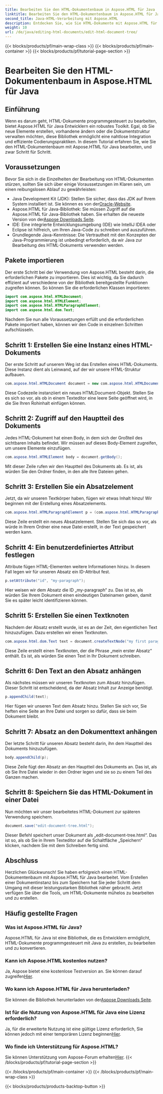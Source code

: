 ```yaml
---
title: Bearbeiten Sie den HTML-Dokumentenbaum in Aspose.HTML für Java
linktitle: Bearbeiten Sie den HTML-Dokumentenbaum in Aspose.HTML für Java
second_title: Java-HTML-Verarbeitung mit Aspose.HTML
description: Entdecken Sie, wie Sie HTML-Dokumente mit Aspose.HTML für Java bearbeiten. Eine Schritt-für-Schritt-Anleitung für effizientes Content-Management.
weight: 10
url: /de/java/editing-html-documents/edit-html-document-tree/
---
```


{{< blocks/products/pf/main-wrap-class >}}
{{< blocks/products/pf/main-container >}}
{{< blocks/products/pf/tutorial-page-section >}}

# Bearbeiten Sie den HTML-Dokumentenbaum in Aspose.HTML für Java

## Einführung
Wenn es darum geht, HTML-Dokumente programmgesteuert zu bearbeiten, bietet Aspose.HTML für Java Entwicklern ein robustes Toolkit. Egal, ob Sie neue Elemente erstellen, vorhandene ändern oder die Dokumentstruktur verwalten möchten, diese Bibliothek ermöglicht eine nahtlose Integration und effiziente Codierungspraktiken. In diesem Tutorial erfahren Sie, wie Sie den HTML-Dokumentenbaum mit Aspose.HTML für Java bearbeiten, und zwar Schritt für Schritt.
## Voraussetzungen
Bevor Sie sich in die Einzelheiten der Bearbeitung von HTML-Dokumenten stürzen, sollten Sie sich über einige Voraussetzungen im Klaren sein, um einen reibungslosen Ablauf zu gewährleisten:
-  Java Development Kit (JDK): Stellen Sie sicher, dass das JDK auf Ihrem System installiert ist. Sie können es von der[Oracle-Website](https://www.oracle.com/java/technologies/javase-jdk11-downloads.html).
-  Aspose.HTML für Java-Bibliothek: Sie müssen Zugriff auf die Aspose.HTML für Java-Bibliothek haben. Sie erhalten die neueste Version von der[Aspose Downloads Seite](https://releases.aspose.com/html/java/).
- IDE: Eine integrierte Entwicklungsumgebung (IDE) wie IntelliJ IDEA oder Eclipse ist hilfreich, um Ihren Java-Code zu schreiben und auszuführen.
- Grundlegende Java-Kenntnisse: Die Vertrautheit mit den Konzepten der Java-Programmierung ist unbedingt erforderlich, da wir Java zur Bearbeitung des HTML-Dokuments verwenden werden.
## Pakete importieren
Der erste Schritt bei der Verwendung von Aspose.HTML besteht darin, die erforderlichen Pakete zu importieren. Dies ist wichtig, da Sie dadurch effizient auf verschiedene von der Bibliothek bereitgestellte Funktionen zugreifen können. So können Sie die erforderlichen Klassen importieren:
```java
import com.aspose.html.HTMLDocument;
import com.aspose.html.HTMLElement;
import com.aspose.html.HTMLParagraphElement;
import com.aspose.html.dom.Text;
```
Nachdem Sie nun alle Voraussetzungen erfüllt und die erforderlichen Pakete importiert haben, können wir den Code in einzelnen Schritten aufschlüsseln.
## Schritt 1: Erstellen Sie eine Instanz eines HTML-Dokuments
Der erste Schritt auf unserem Weg ist das Erstellen eines HTML-Dokuments. Diese Instanz dient als Leinwand, auf der wir unsere HTML-Struktur aufbauen. 
```java
com.aspose.html.HTMLDocument document = new com.aspose.html.HTMLDocument();
```
Diese Codezeile instanziiert ein neues HTMLDocument-Objekt. Stellen Sie es sich so vor, als ob in einem Texteditor eine leere Seite geöffnet wird, in die Sie Ihren Rohinhalt einfügen können.
## Schritt 2: Zugriff auf den Hauptteil des Dokuments
Jedes HTML-Dokument hat einen Body, in dem sich der Großteil des sichtbaren Inhalts befindet. Wir müssen auf dieses Body-Element zugreifen, um unsere Elemente einzufügen.
```java
com.aspose.html.HTMLElement body = document.getBody();
```
Mit dieser Zeile rufen wir den Hauptteil des Dokuments ab. Es ist, als würden Sie den Ordner finden, in den alle Ihre Dateien gehen.
## Schritt 3: Erstellen Sie ein Absatzelement
Jetzt, da wir unseren Textkörper haben, fügen wir etwas Inhalt hinzu! Wir beginnen mit der Erstellung eines Absatzelements.
```java
com.aspose.html.HTMLParagraphElement p = (com.aspose.html.HTMLParagraphElement) document.createElement("p");
```
Diese Zeile erstellt ein neues Absatzelement. Stellen Sie sich das so vor, als würde in Ihrem Ordner eine neue Datei erstellt, in der Text gespeichert werden kann.
## Schritt 4: Ein benutzerdefiniertes Attribut festlegen
Attribute fügen HTML-Elementen weitere Informationen hinzu. In diesem Fall legen wir für unseren Absatz ein ID-Attribut fest.
```java
p.setAttribute("id", "my-paragraph");
```
Hier weisen wir dem Absatz die ID „my-paragraph“ zu. Das ist so, als würden Sie Ihrem Dokument einen eindeutigen Dateinamen geben, damit Sie es später leicht identifizieren können.
## Schritt 5: Erstellen Sie einen Textknoten
Nachdem der Absatz erstellt wurde, ist es an der Zeit, den eigentlichen Text hinzuzufügen. Dazu erstellen wir einen Textknoten.
```java
com.aspose.html.dom.Text text = document.createTextNode("my first paragraph");
```
Diese Zeile erstellt einen Textknoten, der die Phrase „mein erster Absatz“ enthält. Es ist, als würden Sie einen Text in Ihr Dokument schreiben.
## Schritt 6: Den Text an den Absatz anhängen
Als nächstes müssen wir unseren Textknoten zum Absatz hinzufügen. Dieser Schritt ist entscheidend, da der Absatz Inhalt zur Anzeige benötigt.
```java
p.appendChild(text);
```
Hier fügen wir unseren Text dem Absatz hinzu. Stellen Sie sich vor, Sie heften eine Seite an Ihre Datei und sorgen so dafür, dass sie beim Dokument bleibt.
## Schritt 7: Absatz an den Dokumenttext anhängen
Der letzte Schritt für unseren Absatz besteht darin, ihn dem Hauptteil des Dokuments hinzuzufügen. 
```java
body.appendChild(p);
```
Diese Zeile fügt den Absatz an den Hauptteil des Dokuments an. Das ist, als ob Sie Ihre Datei wieder in den Ordner legen und sie so zu einem Teil des Ganzen machen.
## Schritt 8: Speichern Sie das HTML-Dokument in einer Datei
Nun möchten wir unser bearbeitetes HTML-Dokument zur späteren Verwendung speichern. 
```java
document.save("edit-document-tree.html");
```
Dieser Befehl speichert unser Dokument als „edit-document-tree.html“. Das ist so, als ob Sie in Ihrem Texteditor auf die Schaltfläche „Speichern“ klicken, nachdem Sie mit dem Schreiben fertig sind.
## Abschluss
Herzlichen Glückwunsch! Sie haben erfolgreich einen HTML-Dokumentenbaum mit Aspose.HTML für Java bearbeitet. Vom Erstellen einer Dokumentinstanz bis zum Speichern hat Sie jeder Schritt dem Umgang mit dieser leistungsstarken Bibliothek näher gebracht. Jetzt verfügen Sie über die Tools, um HTML-Dokumente mühelos zu bearbeiten und zu erstellen.

## Häufig gestellte Fragen
### Was ist Aspose.HTML für Java?
Aspose.HTML für Java ist eine Bibliothek, die es Entwicklern ermöglicht, HTML-Dokumente programmgesteuert mit Java zu erstellen, zu bearbeiten und zu konvertieren.
### Kann ich Aspose.HTML kostenlos nutzen?
 Ja, Aspose bietet eine kostenlose Testversion an. Sie können darauf zugreifen[Hier](https://releases.aspose.com/).
### Wo kann ich Aspose.HTML für Java herunterladen?
 Sie können die Bibliothek herunterladen von der[Aspose Downloads Seite](https://releases.aspose.com/html/java/).
### Ist für die Nutzung von Aspose.HTML für Java eine Lizenz erforderlich?
 Ja, für die erweiterte Nutzung ist eine gültige Lizenz erforderlich, Sie können jedoch mit einer temporären Lizenz beginnen[Hier](https://purchase.aspose.com/temporary-license/).
### Wo finde ich Unterstützung für Aspose.HTML?
 Sie können Unterstützung vom Aspose-Forum erhalten[Hier](https://forum.aspose.com/c/html/29).
{{< /blocks/products/pf/tutorial-page-section >}}

{{< /blocks/products/pf/main-container >}}
{{< /blocks/products/pf/main-wrap-class >}}

{{< blocks/products/products-backtop-button >}}
